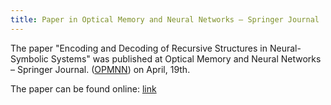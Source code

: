 ```yaml
---
title: Paper in Optical Memory and Neural Networks – Springer Journal
---
```


The paper 
"Encoding and Decoding of Recursive Structures in Neural-Symbolic Systems" was 
published at Optical Memory and Neural Networks – Springer Journal. 
([OPMNN](https://www.springer.com/journal/12005)) on April, 19th. 

The paper can be found online: [link](https://link.springer.com/article/10.3103/S1060992X21010033)
